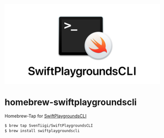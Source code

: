 <p align="center">
  <img width="800" src="https://raw.githubusercontent.com/SvenTiigi/SwiftPlaygroundsCLI/gh-pages/readme-assets/SwiftPlaygroundsCLI.png" alt="SwiftPlaygroundsCLI Logo">
</p>

# homebrew-swiftplaygroundscli

Homebrew-Tap for [SwiftPlaygroundsCLI](https://github.com/SvenTiigi/SwiftPlaygroundsCLI)

```bash
$ brew tap SvenTiigi/SwiftPlaygroundsCLI
$ brew install swiftplaygroundscli
```
